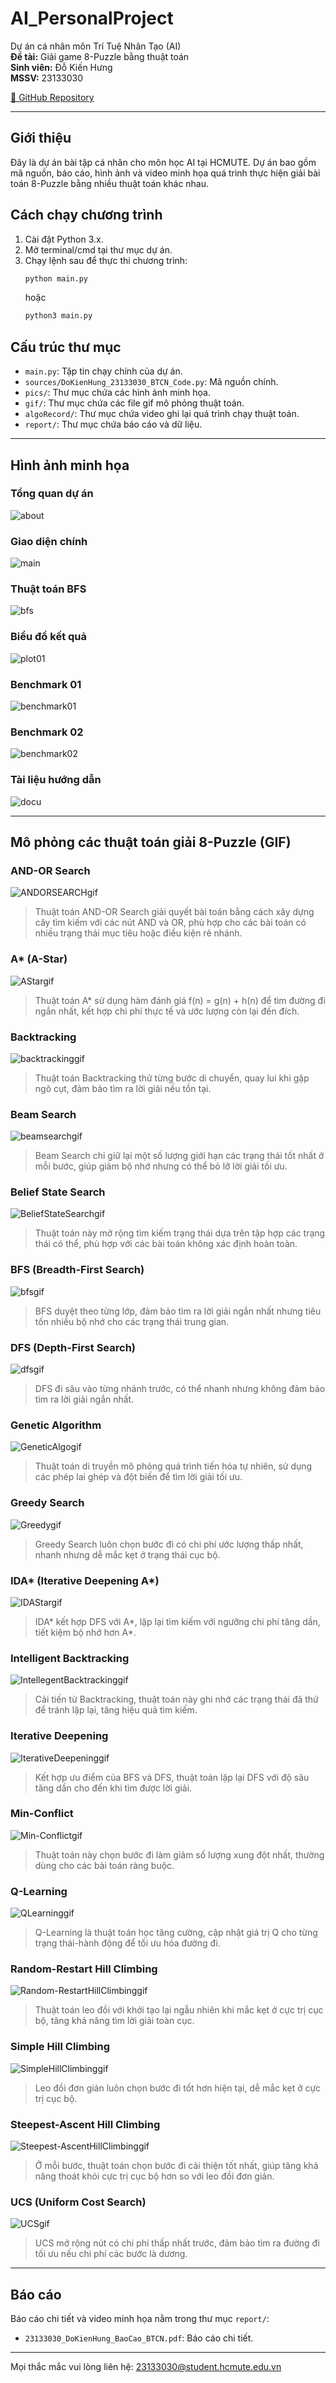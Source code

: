 # AI_PersonalProject

Dự án cá nhân môn Trí Tuệ Nhân Tạo (AI)  
**Đề tài:** Giải game 8-Puzzle bằng thuật toán  
**Sinh viên:** Đỗ Kiến Hưng  
**MSSV:** 23133030

[🔗 GitHub Repository](https://github.com/darktheDE/AI_PersonalProject)

---

## Giới thiệu

Đây là dự án bài tập cá nhân cho môn học AI tại HCMUTE. Dự án bao gồm mã nguồn, báo cáo, hình ảnh và video minh họa quá trình thực hiện giải bài toán 8-Puzzle bằng nhiều thuật toán khác nhau.

## Cách chạy chương trình

1. Cài đặt Python 3.x.
2. Mở terminal/cmd tại thư mục dự án.
3. Chạy lệnh sau để thực thi chương trình:
   ```sh
   python main.py
   ```
   hoặc
   ```sh
   python3 main.py
   ```

## Cấu trúc thư mục

- `main.py`: Tập tin chạy chính của dự án.
- `sources/DoKienHung_23133030_BTCN_Code.py`: Mã nguồn chính.
- `pics/`: Thư mục chứa các hình ảnh minh họa.
- `gif/`: Thư mục chứa các file gif mô phỏng thuật toán.
- `algoRecord/`: Thư mục chứa video ghi lại quá trình chạy thuật toán.
- `report/`: Thư mục chứa báo cáo và dữ liệu.

---

## Hình ảnh minh họa

### Tổng quan dự án
![about](pics/about.png)

### Giao diện chính
![main](pics/main.png)

### Thuật toán BFS
![bfs](pics/bfs.png)

### Biểu đồ kết quả
![plot01](pics/plot01.png)

### Benchmark 01
![benchmark01](pics/benchmark01.png)

### Benchmark 02
![benchmark02](pics/benchmark02.png)

### Tài liệu hướng dẫn
![docu](pics/docu.png)

---

## Mô phỏng các thuật toán giải 8-Puzzle (GIF)

### AND-OR Search
![ANDORSEARCHgif](gif/ANDORSEARCHgif.gif)
> Thuật toán AND-OR Search giải quyết bài toán bằng cách xây dựng cây tìm kiếm với các nút AND và OR, phù hợp cho các bài toán có nhiều trạng thái mục tiêu hoặc điều kiện rẽ nhánh.

### A* (A-Star)
![AStargif](gif/AStargif.gif)
> Thuật toán A* sử dụng hàm đánh giá f(n) = g(n) + h(n) để tìm đường đi ngắn nhất, kết hợp chi phí thực tế và ước lượng còn lại đến đích.

### Backtracking
![backtrackinggif](gif/backtrackinggif.gif)
> Thuật toán Backtracking thử từng bước di chuyển, quay lui khi gặp ngõ cụt, đảm bảo tìm ra lời giải nếu tồn tại.

### Beam Search
![beamsearchgif](gif/beamsearchgif.gif)
> Beam Search chỉ giữ lại một số lượng giới hạn các trạng thái tốt nhất ở mỗi bước, giúp giảm bộ nhớ nhưng có thể bỏ lỡ lời giải tối ưu.

### Belief State Search
![BeliefStateSearchgif](gif/BeliefStateSearchgif.gif)
> Thuật toán này mở rộng tìm kiếm trạng thái dựa trên tập hợp các trạng thái có thể, phù hợp với các bài toán không xác định hoàn toàn.

### BFS (Breadth-First Search)
![bfsgif](gif/bfsgif.gif)
> BFS duyệt theo từng lớp, đảm bảo tìm ra lời giải ngắn nhất nhưng tiêu tốn nhiều bộ nhớ cho các trạng thái trung gian.

### DFS (Depth-First Search)
![dfsgif](gif/dfsgif.gif)
> DFS đi sâu vào từng nhánh trước, có thể nhanh nhưng không đảm bảo tìm ra lời giải ngắn nhất.

### Genetic Algorithm
![GeneticAlgogif](gif/GeneticAlgogif.gif)
> Thuật toán di truyền mô phỏng quá trình tiến hóa tự nhiên, sử dụng các phép lai ghép và đột biến để tìm lời giải tối ưu.

### Greedy Search
![Greedygif](gif/Greedygif.gif)
> Greedy Search luôn chọn bước đi có chi phí ước lượng thấp nhất, nhanh nhưng dễ mắc kẹt ở trạng thái cục bộ.

### IDA* (Iterative Deepening A*)
![IDAStargif](gif/IDAStargif.gif)
> IDA* kết hợp DFS với A*, lặp lại tìm kiếm với ngưỡng chi phí tăng dần, tiết kiệm bộ nhớ hơn A*.

### Intelligent Backtracking
![IntellegentBacktrackinggif](gif/IntellegentBacktrackinggif.gif)
> Cải tiến từ Backtracking, thuật toán này ghi nhớ các trạng thái đã thử để tránh lặp lại, tăng hiệu quả tìm kiếm.

### Iterative Deepening
![IterativeDeepeninggif](gif/IterativeDeepeninggif.gif)
> Kết hợp ưu điểm của BFS và DFS, thuật toán lặp lại DFS với độ sâu tăng dần cho đến khi tìm được lời giải.

### Min-Conflict
![Min-Conflictgif](gif/Min-Conflictgif.gif)
> Thuật toán này chọn bước đi làm giảm số lượng xung đột nhất, thường dùng cho các bài toán ràng buộc.

### Q-Learning
![QLearninggif](gif/QLearninggif.gif)
> Q-Learning là thuật toán học tăng cường, cập nhật giá trị Q cho từng trạng thái-hành động để tối ưu hóa đường đi.

### Random-Restart Hill Climbing
![Random-RestartHillClimbinggif](gif/Random-RestartHillClimbinggif.gif)
> Thuật toán leo đồi với khởi tạo lại ngẫu nhiên khi mắc kẹt ở cực trị cục bộ, tăng khả năng tìm lời giải toàn cục.

### Simple Hill Climbing
![SimpleHillClimbinggif](gif/SimpleHillClimbinggif.gif)
> Leo đồi đơn giản luôn chọn bước đi tốt hơn hiện tại, dễ mắc kẹt ở cực trị cục bộ.

### Steepest-Ascent Hill Climbing
![Steepest-AscentHillClimbinggif](gif/Steepest-AscentHillClimbinggif.gif)
> Ở mỗi bước, thuật toán chọn bước đi cải thiện tốt nhất, giúp tăng khả năng thoát khỏi cực trị cục bộ hơn so với leo đồi đơn giản.

### UCS (Uniform Cost Search)
![UCSgif](gif/UCSgif.gif)
> UCS mở rộng nút có chi phí thấp nhất trước, đảm bảo tìm ra đường đi tối ưu nếu chi phí các bước là dương.

---

## Báo cáo

Báo cáo chi tiết và video minh họa nằm trong thư mục `report/`:
- `23133030_DoKienHung_BaoCao_BTCN.pdf`: Báo cáo chi tiết.
---

Mọi thắc mắc vui lòng liên hệ: 23133030@student.hcmute.edu.vn

